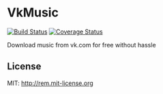 VkMusic
=========
[![Build Status](https://travis-ci.org/teslitsky/vkmusic.svg?branch=master)](https://travis-ci.org/teslitsky/vkmusic) 
[![Coverage Status](https://img.shields.io/coveralls/teslitsky/vkmusic.svg)](https://coveralls.io/r/teslitsky/vkmusic)

Download music from vk.com for free without hassle

License
-------
MIT: http://rem.mit-license.org